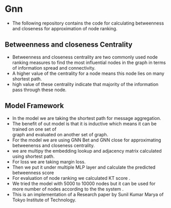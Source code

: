# Gnn  
* The following repository contains the code for calculating betweenness and closeness for
   approximation of node ranking.
## Betweenness and closeness Centrality
* Betweenness and closeness centrality are two commonly used node ranking measures to find the 	most influential nodes in the graph in terms of information spread and connectivity.
* A higher value of the centrality for a node means this node lies on many shortest path.
* high value of these centrality indicate that majority of the information pass through these node.
## Model Framework
* In the model we are taking the shortest path for message aggregation.
* The benefit of out model is that it is inductive which means it can be trained on one set of  
  graph and evaluated on another set of graph.
* For the model we are using GNN Bet and GNN close for approximating betweenenss and closeness 
  centrality.
* we are  multipy the embedding lookup and adjacency matrix calculated using shortest path.
* For loss we are taking margin loss.
* Then we put it under multiple MLP layer and calculate the predicted betweenness score
* For evaluation of node ranking we calculated KT score .
* We tried the model with 5000 to 10000 nodes but it can be used for more number of nodes 
  according to the the system .
* This is an implementation of a Research paper by  Sunil Kumar Marya of Tokyo Institute of 
  Technology.

